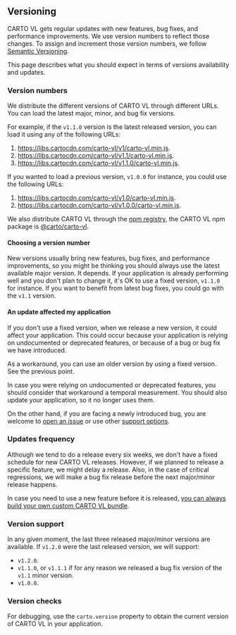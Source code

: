 ## Versioning

CARTO VL gets regular updates with new features, bug fixes, and performance improvements. We use version numbers to reflect those changes. To assign and increment those version numbers, we follow [Semantic Versioning](https://semver.org/).

This page describes what you should expect in terms of versions availability and updates.

### Version numbers

We distribute the different versions of CARTO VL through different URLs. You can load the latest major, minor, and bug fix versions.

For example, if the `v1.1.0` version is the latest released version, you can load it using any of the following URLs:
 1. https://libs.cartocdn.com/carto-vl/v1/carto-vl.min.js.
 1. https://libs.cartocdn.com/carto-vl/v1.1/carto-vl.min.js.
 1. https://libs.cartocdn.com/carto-vl/v1.1.0/carto-vl.min.js.

If you wanted to load a previous version, `v1.0.0` for instance, you could use the following URLs:
 1. https://libs.cartocdn.com/carto-vl/v1.0/carto-vl.min.js.
 1. https://libs.cartocdn.com/carto-vl/v1.0.0/carto-vl.min.js.

We also distribute CARTO VL through the [npm registry](https://www.npmjs.com/), the CARTO VL npm package is [@carto/carto-vl](https://www.npmjs.com/package/@carto/carto-vl).

#### Choosing a version number

New versions usually bring new features, bug fixes, and performance improvements, so you might be thinking you should always use the latest available major version. It depends. If your application is already performing well and you don't plan to change it, it's OK to use a fixed version, `v1.1.0` for instance. If you want to benefit from latest bug fixes, you could go with the `v1.1` version.

#### An update affected my application

If you don't use a fixed version, when we release a new version, it could affect your application. This could occur because your application is relying on undocumented or deprecated features, or because of a bug or bug fix we have introduced.

As a workaround, you can use an older version by using a fixed version. See the previous point.

In case you were relying on undocumented or deprecated features, you should consider that workaround a temporal measurement. You should also update your application, so it no longer uses them.

On the other hand, if you are facing a newly introduced bug, you are welcome to [open an issue](https://github.com/cartodb/carto-vl/issues/new) or use other [support options](/developers/carto-vl/support/support-options/).


### Updates frequency

Although we tend to do a release every six weeks, we don't have a fixed schedule for new CARTO VL releases. However, if we planned to release a specific feature, we might delay a release. Also, in the case of critical regressions, we will make a bug fix release before the next major/minor release happens.

In case you need to use a new feature before it is released, [you can always build your own custom CARTO VL bundle](https://github.com/CartoDB/carto-vl/blob/master/DEVELOPERS.md).

### Version support

In any given moment, the last three released major/minor versions are available. If `v1.2.0` were the last released version, we will support:
 - `v1.2.0`.
 - `v1.1.0`, or `v1.1.1` if for any reason we released a bug fix version of the `v1.1` minor version.
 - `v1.0.0`.

### Version checks

For debugging, use the `carto.version` property to obtain the current version of CARTO VL in your application.
